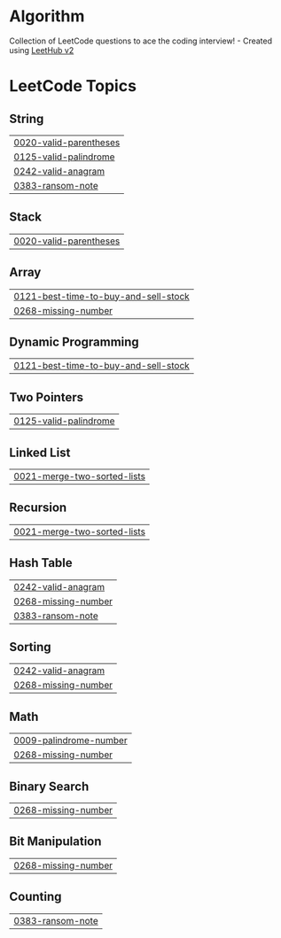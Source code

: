 # Algorithm
Collection of LeetCode questions to ace the coding interview! - Created using [LeetHub v2](https://github.com/arunbhardwaj/LeetHub-2.0)

<!---LeetCode Topics Start-->
# LeetCode Topics
## String
|  |
| ------- |
| [0020-valid-parentheses](https://github.com/jin123457/Algorithm/tree/master/0020-valid-parentheses) |
| [0125-valid-palindrome](https://github.com/jin123457/Algorithm/tree/master/0125-valid-palindrome) |
| [0242-valid-anagram](https://github.com/jin123457/Algorithm/tree/master/0242-valid-anagram) |
| [0383-ransom-note](https://github.com/jin123457/Algorithm/tree/master/0383-ransom-note) |
## Stack
|  |
| ------- |
| [0020-valid-parentheses](https://github.com/jin123457/Algorithm/tree/master/0020-valid-parentheses) |
## Array
|  |
| ------- |
| [0121-best-time-to-buy-and-sell-stock](https://github.com/jin123457/Algorithm/tree/master/0121-best-time-to-buy-and-sell-stock) |
| [0268-missing-number](https://github.com/jin123457/Algorithm/tree/master/0268-missing-number) |
## Dynamic Programming
|  |
| ------- |
| [0121-best-time-to-buy-and-sell-stock](https://github.com/jin123457/Algorithm/tree/master/0121-best-time-to-buy-and-sell-stock) |
## Two Pointers
|  |
| ------- |
| [0125-valid-palindrome](https://github.com/jin123457/Algorithm/tree/master/0125-valid-palindrome) |
## Linked List
|  |
| ------- |
| [0021-merge-two-sorted-lists](https://github.com/jin123457/Algorithm/tree/master/0021-merge-two-sorted-lists) |
## Recursion
|  |
| ------- |
| [0021-merge-two-sorted-lists](https://github.com/jin123457/Algorithm/tree/master/0021-merge-two-sorted-lists) |
## Hash Table
|  |
| ------- |
| [0242-valid-anagram](https://github.com/jin123457/Algorithm/tree/master/0242-valid-anagram) |
| [0268-missing-number](https://github.com/jin123457/Algorithm/tree/master/0268-missing-number) |
| [0383-ransom-note](https://github.com/jin123457/Algorithm/tree/master/0383-ransom-note) |
## Sorting
|  |
| ------- |
| [0242-valid-anagram](https://github.com/jin123457/Algorithm/tree/master/0242-valid-anagram) |
| [0268-missing-number](https://github.com/jin123457/Algorithm/tree/master/0268-missing-number) |
## Math
|  |
| ------- |
| [0009-palindrome-number](https://github.com/jin123457/Algorithm/tree/master/0009-palindrome-number) |
| [0268-missing-number](https://github.com/jin123457/Algorithm/tree/master/0268-missing-number) |
## Binary Search
|  |
| ------- |
| [0268-missing-number](https://github.com/jin123457/Algorithm/tree/master/0268-missing-number) |
## Bit Manipulation
|  |
| ------- |
| [0268-missing-number](https://github.com/jin123457/Algorithm/tree/master/0268-missing-number) |
## Counting
|  |
| ------- |
| [0383-ransom-note](https://github.com/jin123457/Algorithm/tree/master/0383-ransom-note) |
<!---LeetCode Topics End-->
